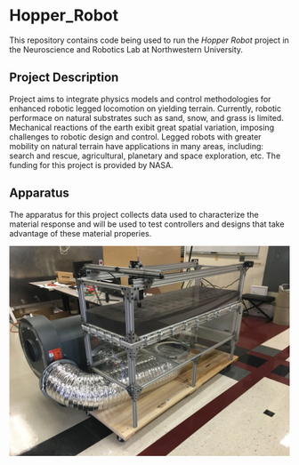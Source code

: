 # Hopper_Robot #
This repository contains code being used to run the *Hopper Robot* project in the Neuroscience and Robotics Lab at Northwestern University.

## Project Description ##
Project aims to integrate physics models and control methodologies for enhanced robotic legged locomotion on yielding terrain. Currently, robotic performace on natural substrates such as sand, snow, and grass is limited. Mechanical reactions of the earth exibit great spatial variation, imposing challenges to robotic design and control. Legged robots with greater mobility on natural terrain have applications in many areas, including: search and rescue, agricultural, planetary and space exploration, etc. The funding for this project is provided by NASA.

## Apparatus ##
The apparatus for this project collects data used to characterize the material response and will be used to test controllers and designs that take advantage of these material properies.

![Overview](Images/Setup.jpeg "Apparatus image")


